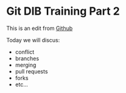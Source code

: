 # Git DIB Training Part 2

This is an edit from [Github](www.github.com)

Today we will discus: 

- conflict
- branches
- merging
- pull requests
- forks
- etc...
